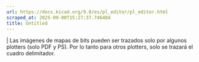 ```yaml
---
url: https://docs.kicad.org/9.0/es/pl_editor/pl_editor.html
scraped_at: 2025-09-08T15:27:37.746484
title: Untitled
---
```


|  Las imágenes de mapas de bits pueden ser trazados solo por algunos plotters
(solo PDF y PS). Por lo tanto para otros plotters, solo se trazará el cuadro
delimitador.

